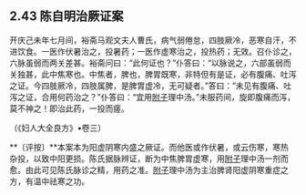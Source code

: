 ## 2.43 陈自明治厥证案

开庆己未年七月间，裕斋马观文夫人曹氏，病气弱倦怠，四肢厥冷，恶寒自汗，不进饮食。一医作伏暑治之，投暑药；一医作虚寒治之，投热药；无效。召仆诊之，六脉虽弱而两关差甚。裕斋问曰：“此何证也？”仆答曰：“以脉说之，六部虽弱而关独甚，此中焦寒也。中焦者，脾也，脾胃既寒，非特但有是证，必有腹痛、吐泻之证。今四肢厥冷，四肢属脾，是脾胃虚冷，无可疑者。”答曰：“未见有腹痛、吐泻之证，合用何药治之？”仆答曰：“宜用[附子](https://www.gmzyjc.com/read/bc/bc07-0.1.0.0.0.md)理中汤。”未服药间，旋即腹痛而泻，莫不神之！即治此药，一投而瘥。

（《妇人大全良方》•卷三）

**〔评按〕**本案本为阳虚阴寒内盛之厥证。而他医或作伏暑，或云伤寒，寒热杂投，以致中阳更损。陈氏据脉辨证，断为中焦脾胃虚寒，用[附子](https://www.gmzyjc.com/read/bc/bc07-0.1.0.0.0.md)理中汤一剂而愈。由此可见陈氏脉诊之精，用药之准。[附子](https://www.gmzyjc.com/read/bc/bc07-0.1.0.0.0.md)理中汤为主治脾肾阳虚阴寒重症之方，有温中祛寒之功。
